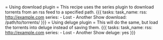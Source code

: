 = Using download plugin =
This recipe uses the series plugin to download torrents from an rss feed to a specified path.
{{{
tasks:
  task_name:
    rss: http://example.com
    series:
      - Lost
      - Another Show
    download: /path/to/torrents/
}}}
= Using deluge plugin =
This will do the same, but load the torrents into deluge instead of saving them.
{{{
tasks:
  task_name:
    rss: http://example.com
    series:
      - Lost
      - Another Show
    deluge: yes
}}}